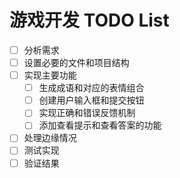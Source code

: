 # 游戏开发 TODO List

- [ ] 分析需求
- [ ] 设置必要的文件和项目结构
- [ ] 实现主要功能
  - [ ] 生成成语和对应的表情组合
  - [ ] 创建用户输入框和提交按钮
  - [ ] 实现正确和错误反馈机制
  - [ ] 添加查看提示和查看答案的功能
- [ ] 处理边缘情况
- [ ] 测试实现
- [ ] 验证结果
